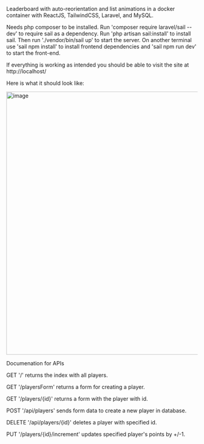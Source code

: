 Leaderboard with auto-reorientation and list animations in a docker container with ReactJS, TailwindCSS, Laravel, and MySQL.

Needs php composer to be installed.
Run 'composer require laravel/sail --dev' to require sail as a dependency.
Run 'php artisan sail:install' to install sail.
Then run './vendor/bin/sail up' to start the server.
On another terminal use 'sail npm install' to install frontend dependencies and 'sail npm run dev' to start the front-end.



If everything is working as intended you should be able to visit the site at http://localhost/

Here is what it should look like:

<img width="690" alt="image" src="https://github.com/spyrux/assignment/assets/37138564/37e46d29-f1d7-464a-9cd2-d9ee04132af4">

























Documenation for APIs

GET '/' returns the index with all players.

GET '/playersForm' returns a form for creating a player.

GET '/players/{id}' returns a form with the player with id.

POST '/api/players' sends form data to create a new player in database.

DELETE '/api/players/{id}' deletes a player with specified id.

PUT '/players/{id}/increment' updates specified player's points by +/-1.


